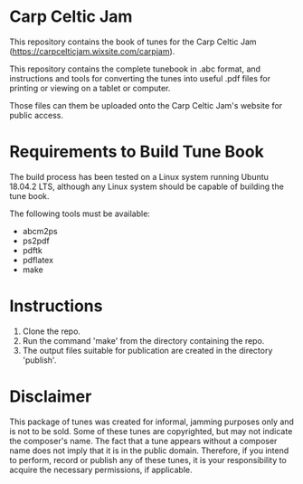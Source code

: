 # Carp Celtic Jam
This repository contains the book of tunes for the Carp Celtic Jam (https://carpcelticjam.wixsite.com/carpjam).

This repository contains the complete tunebook in .abc format, and instructions and tools for converting the tunes into useful .pdf files for printing or viewing on a tablet or computer.

Those files can them be uploaded onto the Carp Celtic Jam's website for public
access.

# Requirements to Build Tune Book
The build process has been tested on a Linux system running Ubuntu 18.04.2 LTS, although any Linux system should be capable of building the tune book.

The following tools must be available:
- abcm2ps
- ps2pdf
- pdftk
- pdflatex
- make

# Instructions
1. Clone the repo.
1. Run the command 'make' from the directory containing the repo.
1. The output files suitable for publication are created in the directory 'publish'.

# Disclaimer
This package of tunes was created for informal, jamming purposes only and is not to be sold.  Some of these tunes are copyrighted, but may not indicate the composer's name.  The fact that a tune appears without a composer name does not imply that it is in the public domain. Therefore, if you intend to perform, record or publish any of these tunes, it is your responsibility to acquire the necessary permissions, if applicable.

